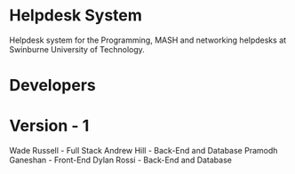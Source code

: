 # Helpdesk System
Helpdesk system for the Programming, MASH and networking helpdesks at Swinburne University of Technology.

# Developers
# Version - 1
Wade Russell - Full Stack
Andrew Hill - Back-End and Database
Pramodh Ganeshan - Front-End
Dylan Rossi - Back-End and Database
